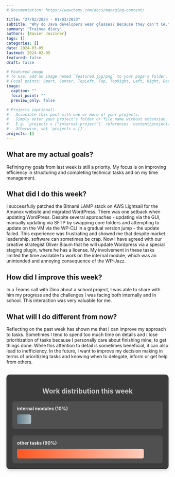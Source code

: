 ```yaml
---
# Documentation: https://wowchemy.com/docs/managing-content/

title: "27/02/2024 - 01/03/2023"
subtitle: "Why do Java developers wear glasses? Because they can't C#."
summary: "Trainee diary"
authors: [Xavier Jeiziner]
tags: []
categories: []
date: 2024-03-05
lastmod: 2024-02-05
featured: false
draft: false

# Featured image
# To use, add an image named `featured.jpg/png` to your page's folder.
# Focal points: Smart, Center, TopLeft, Top, TopRight, Left, Right, BottomLeft, Bottom, BottomRight.
image:
  caption: ""
  focal_point: ""
  preview_only: false

# Projects (optional).
#   Associate this post with one or more of your projects.
#   Simply enter your project's folder or file name without extension.
#   E.g. `projects = ["internal-project"]` references `content/project/deep-learning/index.md`.
#   Otherwise, set `projects = []`.
projects: []
---
```

## What are my actual goals?
Refining my goals from last week is still a priority. My focus is on improving efficiency in structuring and completing technical tasks and on my time management.

## What did I do this week?
I successfully patched the Bitnami LAMP stack on AWS Lightsail for the Amanox website and migrated WordPress. There was one setback when updating WordPress. Despite several approaches - updating via the GUI, manually updating via SFTP by swapping core folders and attempting to update on the VM via the WP-CLI in a gradual version jump - the update failed. This experience was frustrating and showed me that despite market leadership, software can sometimes be crap. Now I have agreed with our creative strategist Oliver Blaum that he will update Wordpress via a special staging plugin, where he has a license. My involvement in these tasks limited the time available to work on the internal module, which was an unintended and annoying consequence of the WP-Jazz.

## How did I improve this week?
In a Teams call with Dino about a school project, I was able to share with him my progress and the challenges I was facing both internally and in school. This interaction was very valuable for me.

## What will I do different from now?
Reflecting on the past week has shown me that I can improve my approach to tasks. Sometimes I tend to spend too much time on details and I lose prioritization of tasks because I personally care about finishing mine, to get things done. While this attention to detail is sometimes beneficial, it can also lead to inefficiency. In the future, I want to improve my decision making in terms of prioritizing tasks and knowing when to delegate, inform or get help from others.

<br>
<div style="padding: 18px; padding-top: 10px; color: #eee; background-color: #3c3c3c; border-radius: 10px; box-shadow: 0 4px 8px rgba(0,0,0,0.2);">
  <h2 style="text-align: center; color: #ccc;">Work distribution this week</h2>
  <div style="background-color: #505050; padding: 15px; margin-bottom: 20px; border-radius: 8px; color: #eee; box-shadow: inset 0 2px 4px rgba(0,0,0,0.1);">
    <strong>internal modules (10%)</strong>
    <div style="width: 10%; height: 30px; background: linear-gradient(to right, #607D8B 0%, #B0BEC5 100%); border-radius: 5px; margin-top: 10px;"></div>
  </div>
  <div style="background-color: #505050; padding: 15px; border-radius: 8px; color: #eee; box-shadow: inset 0 2px 4px rgba(0,0,0,0.1);">
    <strong>other tasks (90%)</strong>
    <div style="width: 90%; height: 30px; background: linear-gradient(to right, #FF5722 0%, #FFCCBC 100%); border-radius: 5px; margin-top: 10px;"></div>
  </div>
</div>